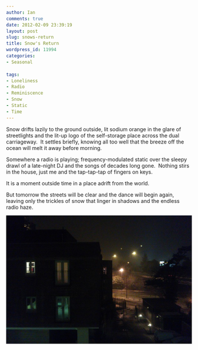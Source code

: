 ```yaml
---
author: Ian
comments: true
date: 2012-02-09 23:39:19
layout: post
slug: snows-return
title: Snow's Return
wordpress_id: 11994
categories:
- Seasonal

tags:
- Loneliness
- Radio
- Reminiscence
- Snow
- Static
- Time
---
```


Snow drifts lazily to the ground outside, lit sodium orange in the glare of streetlights and the lit-up logo of the self-storage place across the dual carriageway.  It settles briefly, knowing all too well that the breeze off the ocean will melt it away before morning.

Somewhere a radio is playing; frequency-modulated static over the sleepy drawl of a late-night DJ and the songs of decades long gone.  Nothing stirs in the house, just me and the tap-tap-tap of fingers on keys.

It is a moment outside time in a place adrift from the world.

But tomorrow the streets will be clear and the dance will begin again, leaving only the trickles of snow that linger in shadows and the endless radio haze.

[![Snow settling, almost visible](/blog/2012/02/almostsnow-600x416.jpg)](/blog/2012/02/almostsnow.jpg)
